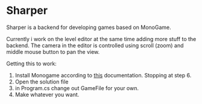 # Sharper
Sharper is a backend for developing games based on MonoGame.

Currently i work on the level editor at the same time adding more stuff to the backend.
The camera in the editor is controlled using scroll (zoom) and middle mouse button to pan the view.


Getting this to work:
1. Install Monogame according to [this](https://docs.monogame.net/articles/getting_started/2_choosing_your_ide_visual_studio.html) documentation. Stopping at step 6.
2. Open the solution file
3. in Program.cs change out GameFile for your own.
4. Make whatever you want.

